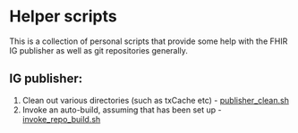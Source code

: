 # Helper scripts
This is a collection of personal scripts that provide some help with the FHIR IG publisher as well as git repositories generally.

## IG publisher:
1. Clean out various directories (such as txCache etc) - [publisher_clean.sh](publisher_clean.sh)
2. Invoke an auto-build, assuming that has been set up - [invoke_repo_build.sh](invoke_repo_build.sh)
